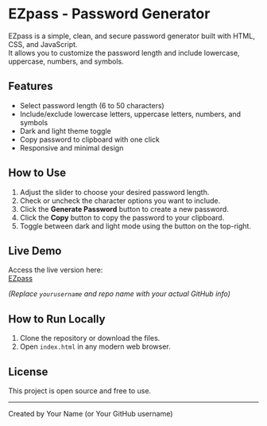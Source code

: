 # EZpass - Password Generator

EZpass is a simple, clean, and secure password generator built with HTML, CSS, and JavaScript.  
It allows you to customize the password length and include lowercase, uppercase, numbers, and symbols.

## Features

- Select password length (6 to 50 characters)
- Include/exclude lowercase letters, uppercase letters, numbers, and symbols
- Dark and light theme toggle
- Copy password to clipboard with one click
- Responsive and minimal design

## How to Use

1. Adjust the slider to choose your desired password length.
2. Check or uncheck the character options you want to include.
3. Click the **Generate Password** button to create a new password.
4. Click the **Copy** button to copy the password to your clipboard.
5. Toggle between dark and light mode using the button on the top-right.

## Live Demo

Access the live version here:  
[EZpass]([https://yourusername.github.io/password-generator/](https://shourya-fx.github.io/EZpass/))

*(Replace `yourusername` and repo name with your actual GitHub info)*

## How to Run Locally

1. Clone the repository or download the files.
2. Open `index.html` in any modern web browser.

## License

This project is open source and free to use.

---

Created by Your Name (or Your GitHub username)
